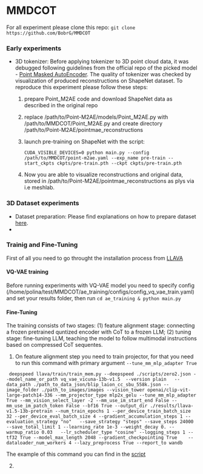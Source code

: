 # MMDCOT

For all experiment please clone this repo: ```git clone https://github.com/BobrG/MMDCOT```

### Early experiments

* 3D tokenizer:
  Before applying tokenizer to 3D point cloud data, it was debugged following guidelines from the official repo of the picked model - [Point Masked AutoEncoder](https://github.com/ZrrSkywalker/Point-M2AE/tree/main). The quality of tokenizer was checked by visualization of produced reconstructions on ShapeNet dataset. To reproduce this experiment please follow these steps:
  1. prepare Point_M2AE code and download ShapeNet data as described in the original repo
  
  2. replace /path/to/Point-M2AE/models/Point_M2AE.py with /path/to/MMDCOT/Point_M2AE.py and create directory /path/to/Point-M2AE/pointmae_reconstructions
 
  3. launch pre-training on ShapeNet with the script:
      ```
      CUDA_VISIBLE_DEVICES=0 python main.py --config /path/to/MMDCOT/point-m2ae.yaml --exp_name pre-train --start_ckpts ckpts/pre-train.pth --ckpt ckpts/pre-train.pth
      ```
  4. Now you are able to visualize reconstructions and original data, stored in /path/to/Point-M2AE/pointmae_reconstructions as plys via i.e meshlab.
  

### 3D Dataset experiments

* Dataset preparation:
  Please find explanations on how to prepare dataset [here](https://github.com/BobrG/MMDCOT/tree/main/dataset#readme).
* 

### Trainig and Fine-Tuning
First of all you need to go throught the installation process from [LLAVA](https://github.com/haotian-liu/LLaVA/tree/main)


####  VQ-VAE training
Before running experiments with VQ-VAE model you need to specify config (/home/polina/test/MMDCOT/ae_training/configs/config_vq_vae_train.yaml) and set your results folder, then run ``` cd ae_training & python main.py ```


####  Fine-Tuning
The training consists of two stages: (1) feature alignment stage: connecting a frozen pretrained quntized encoder with CoT to a frozen LLM; (2) tuning stage: fine-tuning LLM, teaching the model to follow multimodal instructions based on compressed CoT sequentes.

1. On feature alignment step you need to train projector, for that you need to run this command with primary argument ```--tune_mm_mlp_adapter True``` 
```
 deepspeed llava/train/train_mem.py --deepspeed ./scripts/zero2.json --model_name_or_path vq_vae_vicuna-13b-v1.5  --version plain   --data_path ./path_to_data_json/blip_laion_cc_sbu_558k.json --image_folder ./path_to_images/images --vision_tower openai/clip-vit-large-patch14-336 --mm_projector_type mlp2x_gelu --tune_mm_mlp_adapter True --mm_vision_select_layer -2 --mm_use_im_start_end False --mm_use_im_patch_token False --bf16 True --output_dir ./results/llava-v1.5-13b-pretrain --num_train_epochs 1 --per_device_train_batch_size 32 --per_device_eval_batch_size 4 --gradient_accumulation_steps 1 --evaluation_strategy "no"   --save_strategy "steps" --save_steps 24000 --save_total_limit 1 --learning_rate 1e-3 --weight_decay 0. --warmup_ratio 0.03   --lr_scheduler_type "cosine" --logging_steps 1 --tf32 True --model_max_length 2048 --gradient_checkpointing True    --dataloader_num_workers 4 --lazy_preprocess True --report_to wandb

 ```
 The example of this command you can find in the [script]() 

 2. 